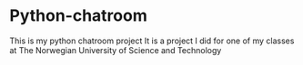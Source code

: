 # Python-chatroom
This is my python chatroom project
It is a project I did for one of my classes at
The Norwegian University of Science and Technology
